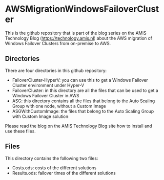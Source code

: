 # AWSMigrationWindowsFailoverCluster

This is the github repository that is part of the blog series on the AMIS Technology Blog (https://technology.amis.nl) about the AWS migration of Windows Failover Clusters from on-premise to AWS.

## Directories
There are four directories in this github repository:
* FailoverCluster-HyperV: you can use this to get a Windows Failover Cluster environment under Hyper-V
* FailoverCluster: in this directory are all the files that can be used to get a Windows Failover Cluster in AWS
* ASG: this directory contains all the files that belong to the Auto Scaling Group with one node, without a Custom Image
* ASGWithCustomImage: the files that belong to the Auto Scaling Group with Custom Image solution

Please read the blog on the AMIS Technology Blog site how to install and use these files.

## Files
This directory contains the following two files:
* Costs.ods: costs of the different solutions
* Results.ods: failover times of the different solutions
